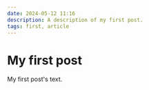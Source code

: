 ```yaml
---
date: 2024-05-12 11:16
description: A description of my first post.
tags: first, article
---
```

# My first post

My first post's text.
